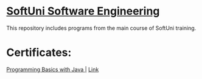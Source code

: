 # <a href="https://softuni.bg/"> SoftUni Software Engineering </a>
This repository includes programs from the main course of SoftUni training.
# Certificates:
<a href="https://softuni.bg/trainings/3745/programming-basics-with-java-may-2022" > Programming Basics with Java </a> | 
<a href="https://softuni.bg/certificates/details/135465/579e8f7e"> Link</a>
